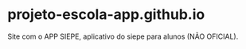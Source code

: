 # projeto-escola-app.github.io
Site com o APP SIEPE, aplicativo do siepe para alunos (NÃO OFICIAL).
